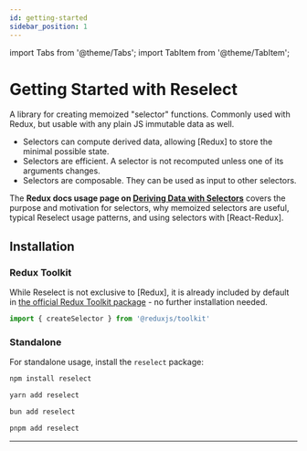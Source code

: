 ```yaml
---
id: getting-started
sidebar_position: 1
---
```


import Tabs from '@theme/Tabs';
import TabItem from '@theme/TabItem';

# Getting Started with Reselect

A library for creating memoized "selector" functions. Commonly used with Redux, but usable with any plain JS immutable data as well.

- Selectors can compute derived data, allowing [Redux] to store the minimal possible state.
- Selectors are efficient. A selector is not recomputed unless one of its arguments changes.
- Selectors are composable. They can be used as input to other selectors.

The **Redux docs usage page on [Deriving Data with Selectors](https://redux.js.org/usage/deriving-data-selectors)** covers the purpose and motivation for selectors, why memoized selectors are useful, typical Reselect usage patterns, and using selectors with [React-Redux].

## Installation

### Redux Toolkit

While Reselect is not exclusive to [Redux], it is already included by default in [the official Redux Toolkit package](https://redux-toolkit.js.org) - no further installation needed.

```ts
import { createSelector } from '@reduxjs/toolkit'
```

### Standalone

For standalone usage, install the `reselect` package:

<Tabs>

<TabItem value="npm" label="NPM" default>

```bash
npm install reselect
```

</TabItem>

<TabItem value="yarn" label="Yarn" >

```bash
yarn add reselect
```

</TabItem>

<TabItem value="bun" label="Bun" >

```bash
bun add reselect
```

</TabItem>

<TabItem value="pnpm" label="PNPM" >

```bash
pnpm add reselect
```

</TabItem>

</Tabs>

---
